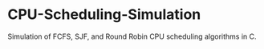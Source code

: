 # CPU-Scheduling-Simulation
Simulation of FCFS, SJF, and Round Robin CPU scheduling algorithms in C.
